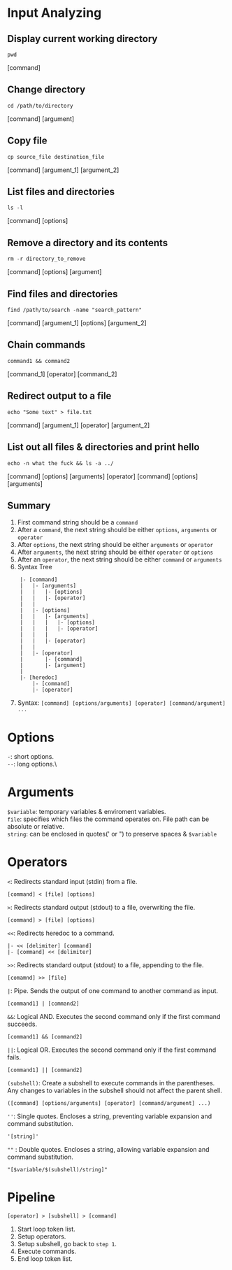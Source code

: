 # Input Analyzing
## Display current working directory
`pwd`

[command]

## Change directory
`cd /path/to/directory`

[command] [argument]

## Copy file
`cp source_file destination_file`

[command] [argument_1] [argument_2]

## List files and directories
`ls -l`

[command] [options]

## Remove a directory and its contents
`rm -r directory_to_remove`

[command] [options] [argument]

## Find files and directories
`find /path/to/search -name "search_pattern"`

[command] [argument_1] [options] [argument_2]

## Chain commands
`command1 && command2`

[command_1] [operator] [command_2]

## Redirect output to a file
`echo "Some text" > file.txt`

[command] [argument_1] [operator] [argument_2]

## List out all files & directories and print hello
`echo -n what the fuck && ls -a ../`

[command] [options] [arguments] [operator] [command] [options] [arguments]

## Summary
1. First command string should be a `command`
2. After a `command`, the next string should be either `options`, `arguments` or `operator`
3. After `options`, the next string should be either `arguments` or `operator`
4. After `arguments`, the next string should be either `operator` or `options`
5. After an `operator`, the next string should be either `command` or `arguments`
6. Syntax Tree
```
	|- [command]
	|	|- [arguments]
	|	|	|- [options]
	|	|	|- [operator]
	|	|
	|	|- [options]
	|	|	|- [arguments]
	|	|	|	|- [options]
	|	|	|	|- [operator]
	|	|	|
	|	|	|- [operator]
	|	|
	|	|- [operator]
	|		|- [command]
	|		|- [argument]
	|
	|- [heredoc]
		|- [command]
		|- [operator]
```
7. Syntax: `[command] [options/arguments] [operator] [command/argument] ...`

# Options
`-`: short options.\
`--`: long options.\

# Arguments
`$variable`: temporary variables & enviroment variables.\
`file`: specifies which files the command operates on. File path can be absolute or relative.\
`string`: can be enclosed in quotes(' or ") to preserve spaces & `$variable`

# Operators
`<`: Redirects standard input (stdin) from a file.
```
[command] < [file] [options]
```
`>`: Redirects standard output (stdout) to a file, overwriting the file.
```
[command] > [file] [options]
```
`<<`: Redirects heredoc to a command.
```
|- << [delimiter] [command]
|- [command] << [delimiter]
```
`>>`: Redirects standard output (stdout) to a file, appending to the file.
```
[comamnd] >> [file]
```
`|`: Pipe. Sends the output of one command to another command as input.
```
[command1] | [command2]
```
`&&`: Logical AND. Executes the second command only if the first command succeeds.
```
[command1] && [command2]
```
`||`: Logical OR. Executes the second command only if the first command fails.
```
[command1] || [command2]
```
`(subshell)`: Create a subshell to execute commands in the parentheses. Any changes to variables in the subshell should not affect the parent shell.
```
([command] [options/arguments] [operator] [command/argument] ...)
```
`''`: Single quotes. Encloses a string, preventing variable expansion and command substitution.
```
'[string]'
```
`""` : Double quotes. Encloses a string, allowing variable expansion and command substitution.
```
"[$variable/$(subshell)/string]"
```

# Pipeline
`[operator] > [subshell] > [command]`

   1. Start loop token list.
   2. Setup operators.
   3. Setup subshell, go back to `step 1`.
   4. Execute commands.
   5. End loop token list.